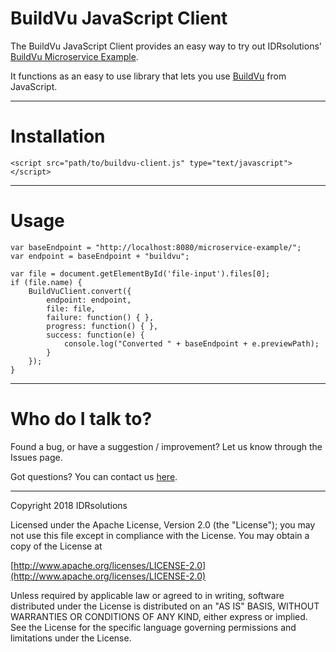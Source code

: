 # BuildVu JavaScript Client #

The BuildVu JavaScript Client provides an easy way to try out IDRsolutions' [BuildVu Microservice Example](https://github.com/idrsolutions/buildvu-microservice-example).

It functions as an easy to use library that lets you use [BuildVu](https://www.idrsolutions.com/buildvu/) from JavaScript.

-----

# Installation

```
<script src="path/to/buildvu-client.js" type="text/javascript"></script>
```

-----

# Usage #

```
var baseEndpoint = "http://localhost:8080/microservice-example/";
var endpoint = baseEndpoint + "buildvu";

var file = document.getElementById('file-input').files[0];
if (file.name) {
    BuildVuClient.convert({
        endpoint: endpoint,
        file: file,
        failure: function() { },
        progress: function() { },
        success: function(e) {
            console.log("Converted " + baseEndpoint + e.previewPath);
        }
    });
}
```

-----

# Who do I talk to? #

Found a bug, or have a suggestion / improvement? Let us know through the Issues page.

Got questions? You can contact us [here](https://idrsolutions.zendesk.com/hc/en-us/requests/new).

-----

Copyright 2018 IDRsolutions

Licensed under the Apache License, Version 2.0 (the "License");
you may not use this file except in compliance with the License.
You may obtain a copy of the License at

[http://www.apache.org/licenses/LICENSE-2.0](http://www.apache.org/licenses/LICENSE-2.0)

Unless required by applicable law or agreed to in writing, software
distributed under the License is distributed on an "AS IS" BASIS,
WITHOUT WARRANTIES OR CONDITIONS OF ANY KIND, either express or implied.
See the License for the specific language governing permissions and
limitations under the License.